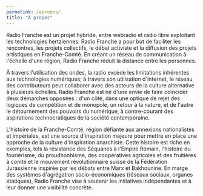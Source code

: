 ```yaml
---
permalink: /apropos/
title: "À propos"
---
```


Radio Franche est un projet hybride, entre webradio et radio libre exploitant les technologies hertziennes. Radio Franche a pour but de faciliter les rencontres, les projets collectifs, le débat activiste et la diffusion des projets artistiques en Franche-Comté. En créant un réseau de communication à l'échelle d'une région, Radio Franche réduit la distance entre les personnes. 

À travers l'utilisation des ondes, la radio excède les limitations inhérentes aux technologies numériques; à travers son utilisation d'internet, le réseau des contributeurs peut collaborer avec des acteurs de la culture alternative à plusieurs échelles. Radio Franche est né d'une envie de faire coïncider deux démarches opposées : d'un côté, dans une optique de rejet des logiques de compétition et de monopole, un retour à la nature, et de l'autre le détournement des pouvoirs du numérique, à contre-courant des aspirations technocratiques de la société contemporaine. 

L'histoire de la Franche-Comté, région défiante aux annexions nationalistes et impériales, est une source d'inspiration majeure pour mettre en place une approche de la culture d'inspiration anarchiste. Cette histoire est riche en exemples, tels la résistance des Séquanes à l'Empire Romain, l'histoire du fouriérisme, du proudhonhisme, des coopératives agricoles et des fruitières à comté et le mouvement révolutionnaire suisse de la Fédération Jurassienne inspirée par les débats entre Marx et Bakhounine. En marge des systèmes d'agrégation socio-économiques (réseaux sociaux, organes étatiques), Radio Franche vise à soutenir les initiatives indépendantes et à leur donner une visibilité concrète.
